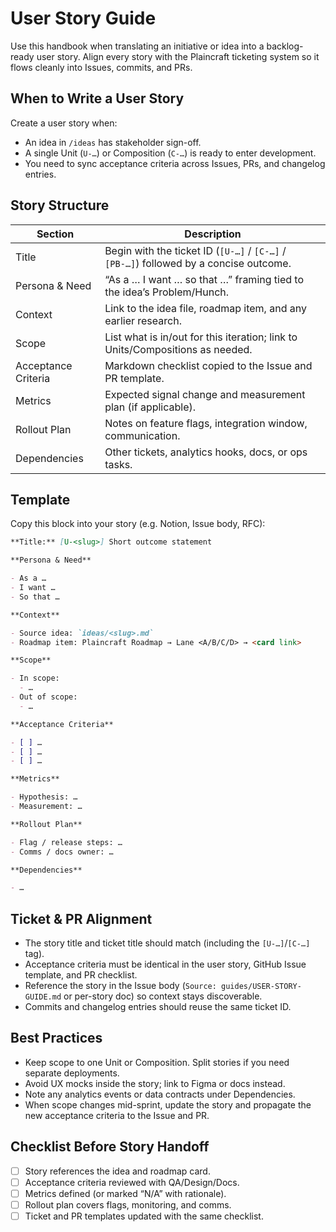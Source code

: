 # User Story Guide

Use this handbook when translating an initiative or idea into a backlog-ready
user story. Align every story with the Plaincraft ticketing system so it flows
cleanly into Issues, commits, and PRs.

## When to Write a User Story

Create a user story when:

- An idea in `/ideas` has stakeholder sign-off.
- A single Unit (`U-…`) or Composition (`C-…`) is ready to enter development.
- You need to sync acceptance criteria across Issues, PRs, and changelog entries.

## Story Structure

| Section             | Description                                                                            |
| ------------------- | -------------------------------------------------------------------------------------- |
| Title               | Begin with the ticket ID (`[U-…]` / `[C-…]` / `[PB-…]`) followed by a concise outcome. |
| Persona & Need      | “As a … I want … so that …” framing tied to the idea’s Problem/Hunch.                  |
| Context             | Link to the idea file, roadmap item, and any earlier research.                         |
| Scope               | List what is in/out for this iteration; link to Units/Compositions as needed.          |
| Acceptance Criteria | Markdown checklist copied to the Issue and PR template.                                |
| Metrics             | Expected signal change and measurement plan (if applicable).                           |
| Rollout Plan        | Notes on feature flags, integration window, communication.                             |
| Dependencies        | Other tickets, analytics hooks, docs, or ops tasks.                                    |

## Template

Copy this block into your story (e.g. Notion, Issue body, RFC):

```markdown
**Title:** [U-<slug>] Short outcome statement

**Persona & Need**

- As a …
- I want …
- So that …

**Context**

- Source idea: `ideas/<slug>.md`
- Roadmap item: Plaincraft Roadmap → Lane <A/B/C/D> → <card link>

**Scope**

- In scope:
  - …
- Out of scope:
  - …

**Acceptance Criteria**

- [ ] …
- [ ] …
- [ ] …

**Metrics**

- Hypothesis: …
- Measurement: …

**Rollout Plan**

- Flag / release steps: …
- Comms / docs owner: …

**Dependencies**

- …
```

## Ticket & PR Alignment

- The story title and ticket title should match (including the `[U-…]`/`[C-…]`
  tag).
- Acceptance criteria must be identical in the user story, GitHub Issue
  template, and PR checklist.
- Reference the story in the Issue body (`Source: guides/USER-STORY-GUIDE.md`
  or per-story doc) so context stays discoverable.
- Commits and changelog entries should reuse the same ticket ID.

## Best Practices

- Keep scope to one Unit or Composition. Split stories if you need separate
  deployments.
- Avoid UX mocks inside the story; link to Figma or docs instead.
- Note any analytics events or data contracts under Dependencies.
- When scope changes mid-sprint, update the story and propagate the new
  acceptance criteria to the Issue and PR.

## Checklist Before Story Handoff

- [ ] Story references the idea and roadmap card.
- [ ] Acceptance criteria reviewed with QA/Design/Docs.
- [ ] Metrics defined (or marked “N/A” with rationale).
- [ ] Rollout plan covers flags, monitoring, and comms.
- [ ] Ticket and PR templates updated with the same checklist.

